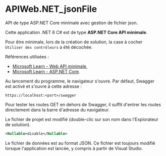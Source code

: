 # APIWeb.NET_jsonFile

API de type ASP.NET Core minimale avec gestion de fichier json.

Cette application .NET 6 C# est de type **ASP.NET Core API minimale**. 

Pour être minimale, lors de la création de solution, la case à cocher `Utiliser des contrôleurs` a été décochée.

Références utilisées :
- [Microsoft Learn - Web API minimale](https://docs.microsoft.com/fr-fr/learn/modules/build-web-api-minimal-api/4-advanced-commands "Microsoft Learn - Web API minimale"),
- [Microsoft Learn - ASP.NET Core](https://docs.microsoft.com/en-us/aspnet/core/tutorials/min-web-api?view=aspnetcore-6.0&tabs=visual-studio "ASP.NET Core").

Au lancement du programme, le navigateur s'ouvre. Par défaut, Swagger est activé et s'ouvre à cette adresse : 
```
https://localhost:<port>/swagger
```

Pour tester les routes GET en dehors de Swagger, il suffit d'entrer les routes directement dans la barre d'adresse du navigateur. 

Le fichier de projet est modifié (double-clic sur son nom dans l'Explorateur de solution). 
```xml
<Nullable>disable</Nullable>
```

Le fichier de données est au format JSON. Ce fichier est toujours modifié lorsque l'application est lancée, y compris à partir de Visual Studio.

